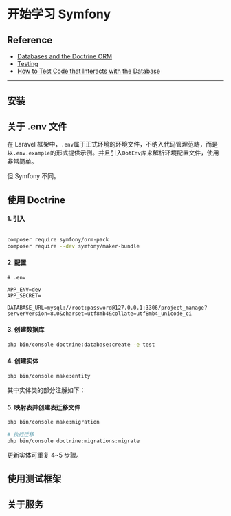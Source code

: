 # 开始学习 Symfony

## Reference

- [Databases and the Doctrine ORM](https://symfony.com/doc/current/doctrine.html)
- [Testing](https://symfony.com/doc/current/testing.html)
- [How to Test Code that Interacts with the Database](https://symfony.com/doc/current/testing/database.html)

-------------------------------


## 安装

## 关于 .env 文件

在 Laravel 框架中，`.env`属于正式环境的环境文件，不纳入代码管理范畴，而是以`.env.example`的形式提供示例。并且引入`DotEnv`库来解析环境配置文件，使用非常简单。

但 Symfony 不同。



## 使用 Doctrine

#### 1. 引入

```bash

composer require symfony/orm-pack
composer require --dev symfony/maker-bundle

```

#### 2. 配置

```
# .env

APP_ENV=dev
APP_SECRET=

DATABASE_URL=mysql://root:password@127.0.0.1:3306/project_manage?serverVersion=8.0&charset=utf8mb4&collate=utf8mb4_unicode_ci
```

#### 3. 创建数据库

```bash
php bin/console doctrine:database:create -e test
```

#### 4. 创建实体

```bash
php bin/console make:entity
```

其中实体类的部分注解如下：

#### 5. 映射表并创建表迁移文件

```bash
php bin/console make:migration

# 执行迁移
php bin/console doctrine:migrations:migrate
```

更新实体可重复 4~5 步骤。

## 使用测试框架


## 关于服务
